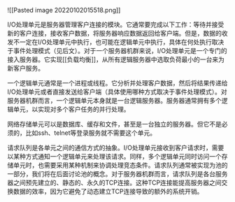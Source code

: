 ![[Pasted image 20220102015518.png]]


I/O处理单元是服务器管理客户连接的模块。它通常要完成以下工作：等待并接受新的客户连接，接收客户数据，将服务器响应数据返回给客户端。但是，数据的收发不一定在I/O处理单元中执行，也可能在逻辑单元中执行，具体在何处执行取决于事件处理模式（见后文）。对于一个服务器机群来说，I/O处理单元是一个专门的接入服务器。它实现[[负载均衡]]，从所有逻辑服务器中选取负荷最小的一台来为新客户服务。


一个逻辑单元通常是一个进程或线程。它分析并处理客户数据，然后将结果传递给I/O处理单元或者直接发送给客户端（具体使用哪种方式取决于事件处理模式）。对服务器机群而言，一个逻辑单元本身就是一台逻辑服务器。服务器通常拥有多个逻辑单元，以实现对多个客户任务的并行处理。

网络存储单元可以是数据库、缓存和文件，甚至是一台独立的服务器。但它不是必须的，比如ssh、telnet等登录服务就不需要这个单元。

请求队列是各单元之间的通信方式的抽象。I/O处理单元接收到客户请求时，需要以某种方式通知一个逻辑单元来处理该请求。同样，多个逻辑单元同时访问一个存储单元时，也需要采用某种机制来协调处理竞态条件。请求队列通常被实现为池的一部分，我们将在后面讨论池的概念。对于服务器机群而言，请求队列是各台服务器之间预先建立的、静态的、永久的TCP连接。这种TCP连接能提高服务器之间交换数据的效率，因为它避免了动态建立TCP连接导致的额外的系统开销。